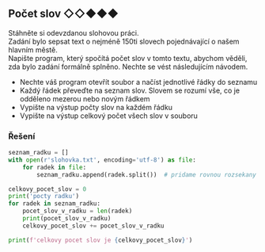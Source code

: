 ## Počet slov ◇◇◆◆◆

Stáhněte si odevzdanou slohovou práci.  
Zadání bylo sepsat text o nejméně 150ti slovech pojednávající o našem hlavním městě.  
Napište program, který spočítá počet slov v tomto textu, abychom věděli, zda bylo zadání formálně splněno. Nechte se vést následujícím návodem.

- Nechte váš program otevřít soubor a načíst jednotlivé řádky do seznamu
- Každý řádek převeďte na seznam slov. Slovem se rozumí vše, co je odděleno mezerou nebo novým řádkem
- Vypište na výstup počty slov na každém řádku
- Vypište na výstup celkový počet všech slov v souboru

### Řešení

```python
seznam_radku = []
with open(r'slohovka.txt', encoding='utf-8') as file:
    for radek in file:
        seznam_radku.append(radek.split())  # pridame rovnou rozsekany radek

celkovy_pocet_slov = 0
print('pocty radku')
for radek in seznam_radku:
    pocet_slov_v_radku = len(radek)
    print(pocet_slov_v_radku)
    celkovy_pocet_slov += pocet_slov_v_radku

print(f'celkovy pocet slov je {celkovy_pocet_slov}')
```
